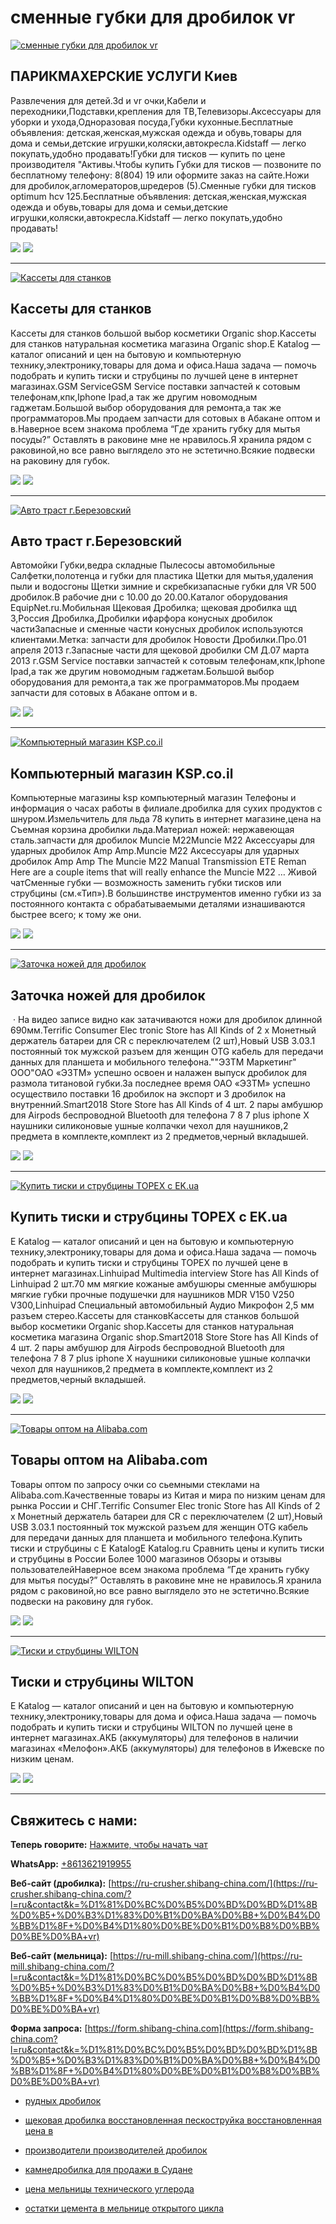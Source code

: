 # сменные губки для дробилок vr

<a href="https://swt.shibang-china.com/?l=ru&img&k=%D1%81%D0%BC%D0%B5%D0%BD%D0%BD%D1%8B%D0%B5+%D0%B3%D1%83%D0%B1%D0%BA%D0%B8+%D0%B4%D0%BB%D1%8F+%D0%B4%D1%80%D0%BE%D0%B1%D0%B8%D0%BB%D0%BE%D0%BA+vr" target="_blank">![сменные губки для дробилок vr](http://static.shibang-china.com/all-800x300/810.jpg)</a>

## ПАРИКМАХЕРСКИЕ УСЛУГИ Киев
Развлечения для детей.3d и vr очки,Кабели и переходники,Подставки,крепления для ТВ,Телевизоры.Аксессуары для уборки и ухода,Одноразовая посуда,Губки кухонные.Бесплатные объявления: детская,женская,мужская одежда и обувь,товары для дома и семьи,детские игрушки,коляски,автокресла.Kidstaff — легко покупать,удобно продавать!Губки для тисков — купить по цене производителя &quot;Активы.Чтобы купить Губки для тисков — позвоните по бесплатному телефону: 8(804) 19 или оформите заказ на сайте.Ножи для дробилок,агломераторов,шредеров (5).Сменные губки для тисков optimum hcv 125.Бесплатные объявления: детская,женская,мужская одежда и обувь,товары для дома и семьи,детские игрушки,коляски,автокресла.Kidstaff — легко покупать,удобно продавать!


<a href="https://whatsapp.shibangsoft.com/WhatsApp.php" target="_blank" title="WhatsApp">![](http://static.shibang-china.com/icon/whatsapp.png)</a> <a href="https://swt.shibang-china.com/?l=ru&icon&k=%D1%81%D0%BC%D0%B5%D0%BD%D0%BD%D1%8B%D0%B5+%D0%B3%D1%83%D0%B1%D0%BA%D0%B8+%D0%B4%D0%BB%D1%8F+%D0%B4%D1%80%D0%BE%D0%B1%D0%B8%D0%BB%D0%BE%D0%BA+vr" target="_blank">![](http://static.shibang-china.com/icon/chat-ru.png)</a>

---

<a href="https://swt.shibang-china.com/?l=ru&img&k=%D1%81%D0%BC%D0%B5%D0%BD%D0%BD%D1%8B%D0%B5+%D0%B3%D1%83%D0%B1%D0%BA%D0%B8+%D0%B4%D0%BB%D1%8F+%D0%B4%D1%80%D0%BE%D0%B1%D0%B8%D0%BB%D0%BE%D0%BA+vr" target="_blank">![Кассеты для станков](http://static.shibang-china.com/all-800x300/1265.jpg)</a>

## Кассеты для станков
Кассеты для станков большой выбор косметики Organic shop.Кассеты для станков натуральная косметика магазина Organic shop.E Katalog — каталог описаний и цен на бытовую и компьютерную технику,электронику,товары для дома и офиса.Наша задача — помочь подобрать и купить тиски и струбцины по лучшей цене в интернет магазинах.GSM ServiceGSM Service поставки запчастей к сотовым телефонам,кпк,Iphone Ipad,а так же другим новомодным гаджетам.Большой выбор оборудования для ремонта,а так же программаторов.Мы продаем запчасти для сотовых в Абакане оптом и в.Наверное всем знакома проблема “Где хранить губку для мытья посуды?” Оставлять в раковине мне не нравилось.Я хранила рядом с раковиной,но все равно выглядело это не эстетично.Всякие подвески на раковину для губок.


<a href="https://whatsapp.shibangsoft.com/WhatsApp.php" target="_blank" title="WhatsApp">![](http://static.shibang-china.com/icon/whatsapp.png)</a> <a href="https://swt.shibang-china.com/?l=ru&icon&k=%D1%81%D0%BC%D0%B5%D0%BD%D0%BD%D1%8B%D0%B5+%D0%B3%D1%83%D0%B1%D0%BA%D0%B8+%D0%B4%D0%BB%D1%8F+%D0%B4%D1%80%D0%BE%D0%B1%D0%B8%D0%BB%D0%BE%D0%BA+vr" target="_blank">![](http://static.shibang-china.com/icon/chat-ru.png)</a>

---

<a href="https://swt.shibang-china.com/?l=ru&img&k=%D1%81%D0%BC%D0%B5%D0%BD%D0%BD%D1%8B%D0%B5+%D0%B3%D1%83%D0%B1%D0%BA%D0%B8+%D0%B4%D0%BB%D1%8F+%D0%B4%D1%80%D0%BE%D0%B1%D0%B8%D0%BB%D0%BE%D0%BA+vr" target="_blank">![Авто траст г.Березовский](http://static.shibang-china.com/all-800x300/784.jpg)</a>

## Авто траст г.Березовский
Автомойки Губки,ведра складные Пылесосы автомобильные Салфетки,полотенца и губки для пластика Щетки для мытья,удаления пыли и водосгоны Щетки зимние и скребкизапасные губки для VR 500 дробилок.В рабочие дни с 10.00 до 20.00.Каталог оборудования EquipNet.ru.Мобильная Щековая Дробилка; щековая дробилка щд 3,Россия Дробилка,Дробилки ифарфора конусных дробилок частиЗапасные и сменные части конусных дробилок используются клиентами.Метка: запчасти для дробилок Новости Дробилки.Про.01 апреля 2013 г.Запасные части для щековой дробилки СМ Д.07 марта 2013 г.GSM Service поставки запчастей к сотовым телефонам,кпк,Iphone Ipad,а так же другим новомодным гаджетам.Большой выбор оборудования для ремонта,а так же программаторов.Мы продаем запчасти для сотовых в Абакане оптом и в.


<a href="https://whatsapp.shibangsoft.com/WhatsApp.php" target="_blank" title="WhatsApp">![](http://static.shibang-china.com/icon/whatsapp.png)</a> <a href="https://swt.shibang-china.com/?l=ru&icon&k=%D1%81%D0%BC%D0%B5%D0%BD%D0%BD%D1%8B%D0%B5+%D0%B3%D1%83%D0%B1%D0%BA%D0%B8+%D0%B4%D0%BB%D1%8F+%D0%B4%D1%80%D0%BE%D0%B1%D0%B8%D0%BB%D0%BE%D0%BA+vr" target="_blank">![](http://static.shibang-china.com/icon/chat-ru.png)</a>

---

<a href="https://swt.shibang-china.com/?l=ru&img&k=%D1%81%D0%BC%D0%B5%D0%BD%D0%BD%D1%8B%D0%B5+%D0%B3%D1%83%D0%B1%D0%BA%D0%B8+%D0%B4%D0%BB%D1%8F+%D0%B4%D1%80%D0%BE%D0%B1%D0%B8%D0%BB%D0%BE%D0%BA+vr" target="_blank">![Компьютерный магазин KSP.co.il](http://static.shibang-china.com/all-800x300/1.jpg)</a>

## Компьютерный магазин KSP.co.il
Компьютерные магазины ksp компьютерный магазин Телефоны и информация о часах работы в филиале.дробилка для сухих продуктов с шнуром.Измельчитель для льда 78 купить в интернет магазине,цена на Съемная корзина дробилки льда.Материал ножей: нержавеющая сталь.запчасти для дробилок Muncie M22Muncie M22 Аксессуары для ударных дробилок Amp Amp.Muncie M22 Аксессуары для ударных дробилок Amp Amp The Muncie M22 Manual Transmission ETE Reman Here are a couple items that will really enhance the Muncie M22 … Живой чатСменные губки — возможность заменить губки тисков или струбцины (см.&#171;Тип&#187;).В большинстве инструментов именно губки из за постоянного контакта с обрабатываемыми деталями изнашиваются быстрее всего; к тому же они.


<a href="https://whatsapp.shibangsoft.com/WhatsApp.php" target="_blank" title="WhatsApp">![](http://static.shibang-china.com/icon/whatsapp.png)</a> <a href="https://swt.shibang-china.com/?l=ru&icon&k=%D1%81%D0%BC%D0%B5%D0%BD%D0%BD%D1%8B%D0%B5+%D0%B3%D1%83%D0%B1%D0%BA%D0%B8+%D0%B4%D0%BB%D1%8F+%D0%B4%D1%80%D0%BE%D0%B1%D0%B8%D0%BB%D0%BE%D0%BA+vr" target="_blank">![](http://static.shibang-china.com/icon/chat-ru.png)</a>

---

<a href="https://swt.shibang-china.com/?l=ru&img&k=%D1%81%D0%BC%D0%B5%D0%BD%D0%BD%D1%8B%D0%B5+%D0%B3%D1%83%D0%B1%D0%BA%D0%B8+%D0%B4%D0%BB%D1%8F+%D0%B4%D1%80%D0%BE%D0%B1%D0%B8%D0%BB%D0%BE%D0%BA+vr" target="_blank">![Заточка ножей для дробилок](http://static.shibang-china.com/all-800x300/603.jpg)</a>

## Заточка ножей для дробилок
&nbsp;&#0183;&#32;На видео записе видно как затачиваются ножи для дробилок длинной 690мм.Terrific Consumer Elec tronic Store has All Kinds of 2 х Монетный держатель батареи для CR с переключателем (2 шт),Новый USB 3.03.1 постоянный ток мужской разъем для женщин OTG кабель для передачи данных для планшета и мобильного телефона.&quot;&quot;ЭЗТМ Маркетинг&quot; ООО&quot;ОАО &#171;ЭЗТМ&#187; успешно освоен и налажен выпуск дробилок для размола титановой губки.За последнее время ОАО &#171;ЭЗТМ&#187; успешно осуществило поставки 16 дробилок на экспорт и 3 дробилок на внутренний.Smart2018 Store Store has All Kinds of 4 шт. 2 пары амбушюр для Airpods беспроводной Bluetooth для телефона 7 8 7 plus iphone X наушники силиконовые ушные колпачки чехол для наушников,2 предмета в комплекте,комплект из 2 предметов,черный вкладышей.


<a href="https://whatsapp.shibangsoft.com/WhatsApp.php" target="_blank" title="WhatsApp">![](http://static.shibang-china.com/icon/whatsapp.png)</a> <a href="https://swt.shibang-china.com/?l=ru&icon&k=%D1%81%D0%BC%D0%B5%D0%BD%D0%BD%D1%8B%D0%B5+%D0%B3%D1%83%D0%B1%D0%BA%D0%B8+%D0%B4%D0%BB%D1%8F+%D0%B4%D1%80%D0%BE%D0%B1%D0%B8%D0%BB%D0%BE%D0%BA+vr" target="_blank">![](http://static.shibang-china.com/icon/chat-ru.png)</a>

---

<a href="https://swt.shibang-china.com/?l=ru&img&k=%D1%81%D0%BC%D0%B5%D0%BD%D0%BD%D1%8B%D0%B5+%D0%B3%D1%83%D0%B1%D0%BA%D0%B8+%D0%B4%D0%BB%D1%8F+%D0%B4%D1%80%D0%BE%D0%B1%D0%B8%D0%BB%D0%BE%D0%BA+vr" target="_blank">![Купить тиски и струбцины TOPEX с EK.ua](http://static.shibang-china.com/all-800x300/1307.jpg)</a>

## Купить тиски и струбцины TOPEX с EK.ua
E Katalog — каталог описаний и цен на бытовую и компьютерную технику,электронику,товары для дома и офиса.Наша задача — помочь подобрать и купить тиски и струбцины TOPEX по лучшей цене в интернет магазинах.Linhuipad Multimedia interview Store has All Kinds of Linhuipad 2 шт.70 мм мягкие кожаные амбушюры сменные амбушюры мягкие губки прочные подушечки для наушников MDR V150 V250 V300,Linhuipad Специальный автомобильный Аудио Микрофон 2,5 мм разъем стерео.Кассеты для станковКассеты для станков большой выбор косметики Organic shop.Кассеты для станков натуральная косметика магазина Organic shop.Smart2018 Store Store has All Kinds of 4 шт. 2 пары амбушюр для Airpods беспроводной Bluetooth для телефона 7 8 7 plus iphone X наушники силиконовые ушные колпачки чехол для наушников,2 предмета в комплекте,комплект из 2 предметов,черный вкладышей.


<a href="https://whatsapp.shibangsoft.com/WhatsApp.php" target="_blank" title="WhatsApp">![](http://static.shibang-china.com/icon/whatsapp.png)</a> <a href="https://swt.shibang-china.com/?l=ru&icon&k=%D1%81%D0%BC%D0%B5%D0%BD%D0%BD%D1%8B%D0%B5+%D0%B3%D1%83%D0%B1%D0%BA%D0%B8+%D0%B4%D0%BB%D1%8F+%D0%B4%D1%80%D0%BE%D0%B1%D0%B8%D0%BB%D0%BE%D0%BA+vr" target="_blank">![](http://static.shibang-china.com/icon/chat-ru.png)</a>

---

<a href="https://swt.shibang-china.com/?l=ru&img&k=%D1%81%D0%BC%D0%B5%D0%BD%D0%BD%D1%8B%D0%B5+%D0%B3%D1%83%D0%B1%D0%BA%D0%B8+%D0%B4%D0%BB%D1%8F+%D0%B4%D1%80%D0%BE%D0%B1%D0%B8%D0%BB%D0%BE%D0%BA+vr" target="_blank">![Товары оптом на Alibaba.com](http://static.shibang-china.com/all-800x300/901.jpg)</a>

## Товары оптом на Alibaba.com
Товары оптом по запросу очки со сьемными стеклами на Alibaba.com.Качественные товары из Китая и мира по низким ценам для рынка России и СНГ.Terrific Consumer Elec tronic Store has All Kinds of 2 х Монетный держатель батареи для CR с переключателем (2 шт),Новый USB 3.03.1 постоянный ток мужской разъем для женщин OTG кабель для передачи данных для планшета и мобильного телефона.Купить тиски и струбцины с E KatalogE Katalog.ru Сравнить цены и купить тиски и струбцины в России Более 1000 магазинов Обзоры и отзывы пользователейНаверное всем знакома проблема “Где хранить губку для мытья посуды?” Оставлять в раковине мне не нравилось.Я хранила рядом с раковиной,но все равно выглядело это не эстетично.Всякие подвески на раковину для губок.


<a href="https://whatsapp.shibangsoft.com/WhatsApp.php" target="_blank" title="WhatsApp">![](http://static.shibang-china.com/icon/whatsapp.png)</a> <a href="https://swt.shibang-china.com/?l=ru&icon&k=%D1%81%D0%BC%D0%B5%D0%BD%D0%BD%D1%8B%D0%B5+%D0%B3%D1%83%D0%B1%D0%BA%D0%B8+%D0%B4%D0%BB%D1%8F+%D0%B4%D1%80%D0%BE%D0%B1%D0%B8%D0%BB%D0%BE%D0%BA+vr" target="_blank">![](http://static.shibang-china.com/icon/chat-ru.png)</a>

---

<a href="https://swt.shibang-china.com/?l=ru&img&k=%D1%81%D0%BC%D0%B5%D0%BD%D0%BD%D1%8B%D0%B5+%D0%B3%D1%83%D0%B1%D0%BA%D0%B8+%D0%B4%D0%BB%D1%8F+%D0%B4%D1%80%D0%BE%D0%B1%D0%B8%D0%BB%D0%BE%D0%BA+vr" target="_blank">![Тиски и струбцины WILTON](http://static.shibang-china.com/all-800x300/729.jpg)</a>

## Тиски и струбцины WILTON
E Katalog — каталог описаний и цен на бытовую и компьютерную технику,электронику,товары для дома и офиса.Наша задача — помочь подобрать и купить тиски и струбцины WILTON по лучшей цене в интернет магазинах.АКБ (аккумуляторы) для телефонов в наличии магазинах &#171;Мелофон&#187;.АКБ (аккумуляторы) для телефонов в Ижевске по низким ценам.

<a href="https://whatsapp.shibangsoft.com/WhatsApp.php" target="_blank" title="WhatsApp">![](http://static.shibang-china.com/icon/whatsapp.png)</a> <a href="https://swt.shibang-china.com/?l=ru&icon&k=%D1%81%D0%BC%D0%B5%D0%BD%D0%BD%D1%8B%D0%B5+%D0%B3%D1%83%D0%B1%D0%BA%D0%B8+%D0%B4%D0%BB%D1%8F+%D0%B4%D1%80%D0%BE%D0%B1%D0%B8%D0%BB%D0%BE%D0%BA+vr" target="_blank">![](http://static.shibang-china.com/icon/chat-ru.png)</a>

---
## Свяжитесь с нами:

**Теперь говорите:** [Нажмите, чтобы начать чат](https://swt.shibang-china.com?l=ru&contact&k=%D1%81%D0%BC%D0%B5%D0%BD%D0%BD%D1%8B%D0%B5+%D0%B3%D1%83%D0%B1%D0%BA%D0%B8+%D0%B4%D0%BB%D1%8F+%D0%B4%D1%80%D0%BE%D0%B1%D0%B8%D0%BB%D0%BE%D0%BA+vr)

**WhatsApp:**  [+8613621919955](https://whatsapp.shibangsoft.com/WhatsApp.php)

**Веб-сайт (дробилка):** [https://ru-crusher.shibang-china.com/](https://ru-crusher.shibang-china.com/?l=ru&contact&k=%D1%81%D0%BC%D0%B5%D0%BD%D0%BD%D1%8B%D0%B5+%D0%B3%D1%83%D0%B1%D0%BA%D0%B8+%D0%B4%D0%BB%D1%8F+%D0%B4%D1%80%D0%BE%D0%B1%D0%B8%D0%BB%D0%BE%D0%BA+vr)

**Веб-сайт (мельница):** [https://ru-mill.shibang-china.com/](https://ru-mill.shibang-china.com/?l=ru&contact&k=%D1%81%D0%BC%D0%B5%D0%BD%D0%BD%D1%8B%D0%B5+%D0%B3%D1%83%D0%B1%D0%BA%D0%B8+%D0%B4%D0%BB%D1%8F+%D0%B4%D1%80%D0%BE%D0%B1%D0%B8%D0%BB%D0%BE%D0%BA+vr)

**Форма запроса:** [https://form.shibang-china.com](https://form.shibang-china.com?l=ru&contact&k=%D1%81%D0%BC%D0%B5%D0%BD%D0%BD%D1%8B%D0%B5+%D0%B3%D1%83%D0%B1%D0%BA%D0%B8+%D0%B4%D0%BB%D1%8F+%D0%B4%D1%80%D0%BE%D0%B1%D0%B8%D0%BB%D0%BE%D0%BA+vr)

* [рудных дробилок](../134/%D1%80%D1%83%D0%B4%D0%BD%D1%8B%D1%85%20%D0%B4%D1%80%D0%BE%D0%B1%D0%B8%D0%BB%D0%BE%D0%BA.md)

* [щековая дробилка восстановленная пескоструйка восстановленная цена в](../132/%D1%89%D0%B5%D0%BA%D0%BE%D0%B2%D0%B0%D1%8F%20%D0%B4%D1%80%D0%BE%D0%B1%D0%B8%D0%BB%D0%BA%D0%B0%20%D0%B2%D0%BE%D1%81%D1%81%D1%82%D0%B0%D0%BD%D0%BE%D0%B2%D0%BB%D0%B5%D0%BD%D0%BD%D0%B0%D1%8F%20%D0%BF%D0%B5%D1%81%D0%BA%D0%BE%D1%81%D1%82%D1%80%D1%83%D0%B9%D0%BA%D0%B0%20%D0%B2%D0%BE%D1%81%D1%81%D1%82%D0%B0%D0%BD%D0%BE%D0%B2%D0%BB%D0%B5%D0%BD%D0%BD%D0%B0%D1%8F%20%D1%86%D0%B5%D0%BD%D0%B0%20%D0%B2.md)

* [производители производителей дробилок](../131/%D0%BF%D1%80%D0%BE%D0%B8%D0%B7%D0%B2%D0%BE%D0%B4%D0%B8%D1%82%D0%B5%D0%BB%D0%B8%20%D0%BF%D1%80%D0%BE%D0%B8%D0%B7%D0%B2%D0%BE%D0%B4%D0%B8%D1%82%D0%B5%D0%BB%D0%B5%D0%B9%20%D0%B4%D1%80%D0%BE%D0%B1%D0%B8%D0%BB%D0%BE%D0%BA.md)

* [камнедробилка для продажи в Судане](../131/%D0%BA%D0%B0%D0%BC%D0%BD%D0%B5%D0%B4%D1%80%D0%BE%D0%B1%D0%B8%D0%BB%D0%BA%D0%B0%20%D0%B4%D0%BB%D1%8F%20%D0%BF%D1%80%D0%BE%D0%B4%D0%B0%D0%B6%D0%B8%20%D0%B2%20%D0%A1%D1%83%D0%B4%D0%B0%D0%BD%D0%B5.md)

* [цена мельницы технического углерода](../132/%D1%86%D0%B5%D0%BD%D0%B0%20%D0%BC%D0%B5%D0%BB%D1%8C%D0%BD%D0%B8%D1%86%D1%8B%20%D1%82%D0%B5%D1%85%D0%BD%D0%B8%D1%87%D0%B5%D1%81%D0%BA%D0%BE%D0%B3%D0%BE%20%D1%83%D0%B3%D0%BB%D0%B5%D1%80%D0%BE%D0%B4%D0%B0.md)

* [остатки цемента в мельнице открытого цикла](../131/%D0%BE%D1%81%D1%82%D0%B0%D1%82%D0%BA%D0%B8%20%D1%86%D0%B5%D0%BC%D0%B5%D0%BD%D1%82%D0%B0%20%D0%B2%20%D0%BC%D0%B5%D0%BB%D1%8C%D0%BD%D0%B8%D1%86%D0%B5%20%D0%BE%D1%82%D0%BA%D1%80%D1%8B%D1%82%D0%BE%D0%B3%D0%BE%20%D1%86%D0%B8%D0%BA%D0%BB%D0%B0.md)